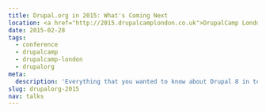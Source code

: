 ```yaml
---
title: Drupal.org in 2015: What's Coming Next
location: <a href="http://2015.drupalcamplondon.co.uk">DrupalCamp London 2015</a>
date: 2015-02-28
tags:
  - conference
  - drupalcamp
  - drupalcamp-london
  - drupalorg
meta:
  description: 'Everything that you wanted to know about Drupal 8 in ten minutes, but were afraid to ask!'
slug: drupalorg-2015
nav: talks
---
```

